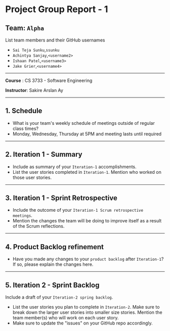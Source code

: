 # Project Group Report - 1

## Team: `Alpha`

List team members and their GitHub usernames

* `Sai Teja Sunku`,`ssunku`
* `Achintya Sanjay`,`<username2>`
* `Ishaan Patel`,`<username3>`
* `Jake Grier`,`<username4>`

---
**Course** : CS 3733 - Software Engineering

**Instructor**: Sakire Arslan Ay

----
## 1. Schedule

 * What is your team's weekly schedule of meetings outside of regular class times? 
 * Monday, Wednesday, Thursday at 5PM and meeting lasts until required

----
## 2. Iteration 1 - Summary

 * Include as summary of your `Iteration-1` accomplishments. 
 * List the user stories completed in `Iteration-1`. Mention who worked on those user stories. 

----
## 3. Iteration 1 - Sprint Retrospective

 * Include the outcome of your `Iteration-1 Scrum retrospective meetings`. 
 * Mention the changes the team will be doing to improve itself as a result of the Scrum reflections.

----
## 4. Product Backlog refinement

 * Have you made any changes to your `product backlog` after `Iteration-1`? If so, please explain the changes here. 

----
## 5. Iteration 2 - Sprint Backlog

Include a draft of your `Iteration-2 spring backlog`. 
 * List the user stories you plan to complete in `Iteration-2`. Make sure to break down the larger user stories into smaller size stories. Mention the team member(s) who will work on each user story. 
 * Make sure to update the "issues" on your GitHub repo accordingly.  
